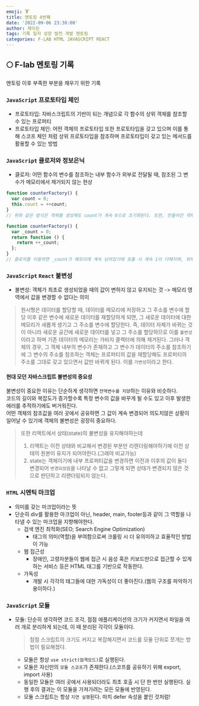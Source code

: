 ```yaml
---
emoji: 🏋️
title: 멘토링 4번째
date: '2022-09-06 23:30:00'
author: 제이든
tags: 기록 일지 성장 발전 개발 멘토링
categories: F-LAB HTML JAVASCRIPT REACT
---
```


## 🌕 F-lab 멘토링 기록

멘토링 이후 부족한 부분을 채우기 위한 기록

### `JavaScript` 프로토타입 체인

- 프로토타입: 자바스크립트의 기반이 되는 개념으로 각 함수의 상위 객체를 참조할 수 있는 프로퍼티
- 프로토타입 체인: 어떤 객체의 프로토타입 또한 프로토타입을 갖고 있으며 이를 통해 스코프 체인 처럼 상위 프로토타입을 참조하며 프로토타입이 갖고 있는 메서드를 활용할 수 있는 방법

### `JavaScript` 클로저와 정보은닉

- 클로저: 어떤 함수의 변수를 참조하는 내부 함수가 외부로 전달될 때, 참조된 그 변수가 메모리에서 제거되지 않는 현상

```js
function counterFactory() {
  var count = 0;
  this.count = ++count;
}
// 위와 같은 방식은 객체를 생성해도 count가 계속 0으로 초기화된다. 또한, 만들어진 객체의 외부에서 count값에 접근이 가능하며 변경 가능

function counterFactory() {
  var _count = 0;
  return function () {
    return ++_count;
  };
}
// 클로저를 이용하면 _count가 메모리에 계속 남아있기에 호출 시 계속 1이 더해지며, 외부에서 직접 _count에 접근할 수 없다.
```

### `JavaScript` `React` 불변성

- 불변성: 객체가 최초로 생성되었을 때의 값이 변하지 않고 유지되는 것 -> 메모리 영역에서 값을 변경할 수 없다는 의미

> 원시형은 데이터를 할당할 때, 데이터를 메모리에 저장하고 그 주소를 변수에 할당
> 이후 같은 변수에 새로운 데이터를 재할당하게 되면, 그 새로운 데이터에 대한 메모리가 새롭게 생기고 그 주소를 변수에 할당한다.
> 즉, 데이터 자체가 바뀌는 것이 아니라 새로운 공간에 새로운 데이터를 넣고 그 주소를 할당하므로 이를 `불변성`이라고 하며 기존 데이터의 메모리는
> 가비지 콜렉터에 의해 제거된다.
> 그러나 객체의 경우, 그 객체 내부의 변수가 존재하고 그 변수가 데이터의 주소를 참조하기에 그 변수의 주소를 참조하는 객체는 프로퍼티의 값을 재할당해도
> 프로퍼티의 주소를 그대로 갖고 있으면서 값만 바뀌게 된다. 이를 `가변성`이라고 한다.

#### 현대 모던 자바스크립트 불변성의 중요성

불변성이 중요한 이유는 단순하게 생각하면 `전역변수를 지양`하는 이유와 비슷하다.<br/>
코드의 길이와 복잡도가 증가할수록 특정 변수의 값을 바꾸게 될 수도 있고 이후 발생한 에러를 추적하기에도 버거워진다.<br/>
어떤 객체의 참조값을 여러 곳에서 공유하면 그 값이 계속 변경되어 의도치않은 상황이 일어날 수 있기에 객체의 불변성은 굉장히 중요하다.

> 또한 리액트에서 상태(state)의 불변성을 유지해야하는데
>
> 1. 리액트는 이전 상태와 비교해서 변경된 부분만 리렌더링해야하기에 이전 상태의 원본이 유지가 되어야한다.(그래야 비교가능)
> 2. state는 객체이기에 내부 프로퍼티값을 변경하면 이전과 이후의 값이 둘다 변경되어 `변경되었음`을 나타날 수 없고
>    그렇게 되면 상태가 변경되지 않은 것으로 판단하고 리랜더링되지 않는다.

### `HTML` 시멘틱 마크업

- 의미를 갖는 마크업이라는 뜻
- 단순히 div를 활용한 마크업이 아닌, header, main, footer등과 같이 그 역할을 나타낼 수 있는 마크업을 지향해야한다.
  - 검색 엔진 최적화(SEO; Search Engine Optimization)
    - 태그의 의미(역할)을 부여함으로써 크롤링 시 더 유의미하고 효율적인 방법이 가능
  - 웹 접근성
    - 장애인, 고령자분들이 웹에 접근 시 음성 혹은 키보드만으로 접근할 수 있게 하는 서비스 등은 HTML 태그를 기반으로 작동한다.
  - 가독성
    - 개발 시 각각의 태그들에 대한 가독성이 더 좋아진다.(웹의 구조를 파악하기 용이하다.)

### `JavaScript` 모듈

- 모듈: 단순히 생각하면 코드 조각, 점점 애플리케이션의 크기가 커지면서 파일을 여러 개로 분리하게 되는데, 이 때 분리된 각각이 모듈이다.

  > 점점 스크립트의 크기도 커지고 복잡해지면서 코드를 모듈 단위로 쪼개는 방법이 필요해졌다.

  - 모듈은 항상 `use strict(엄격모드)`로 실행된다.
  - 모듈은 자신만의 `모듈 스코프`가 존재한다.(스코프를 공유하기 위해 export, import 사용)
  - 동일한 모듈은 여러 곳에서 사용되더라도 최초 호출 시 단 한 번만 실행된다. 실행 후의 결과는 이 모듈을 가져가려는 모든 모듈에 반영된다.
  - 모듈 스크립트는 항상 `지연 실행`된다. 마치 defer 속성을 붙인 것처럼!

```toc

```
